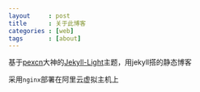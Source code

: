```yaml
---
layout     : post
title      : 关于此博客
categories : [web]
tags       : [about]
---
```

基于[pexcn](http://pexcn.me/)大神的[Jekyll-Light](https://github.com/pexcn/Jekyll-Light)主题，用jekyll搭的静态博客

采用`nginx`部署在阿里云虚拟主机上
